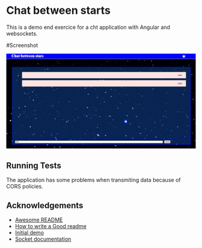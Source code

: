 
# Chat between starts

This is  a demo end exercice for  a  cht application  with Angular and websockets.


#Screenshot

![My Image](main_page.png)

## Running Tests

The application has some problems when transmiting data  because of CORS policies.

## Acknowledgements

 - [Awesome README](https://github.com/matiassingers/awesome-readme)
 - [How to write a Good readme](https://bulldogjob.com/news/449-how-to-write-a-good-readme-for-your-github-project)
 - [Initial demo](https://www.youtube.com/watch?v=XAJes51k-Fo&list=LL&index=1)
 - [Socket documentation](https://socket.io/docs/v4/)
